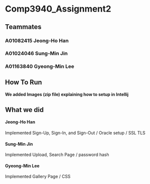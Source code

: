 # Comp3940_Assignment2

## Teammates
### A01082415 Jeong-Ho Han
### A01024046 Sung-Min Jin
### A01163840 Gyeong-Min Lee

## How To Run
#### We added Images (zip file) explaining how to setup in Intellij


## What we did
#### Jeong-Ho Han
  Implemented Sign-Up, Sign-In, and Sign-Out / Oracle setup / SSL TLS
#### Sung-Min Jin
  Implemented Upload, Search Page / password hash
#### Gyeong-Min Lee
 Implemented Gallery Page / CSS
